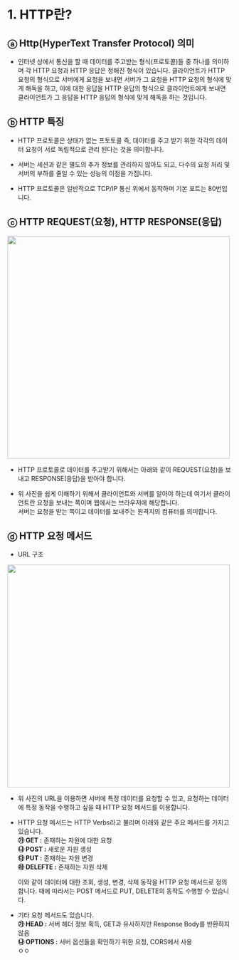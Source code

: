 # 1. HTTP란?
## ⓐ Http(HyperText Transfer Protocol) 의미
- 인터넷 상에서 통신을 할 때 데이터를 주고받는 형식(프로토콜)들 중 하나를 의미하며 각 HTTP 요청과 HTTP 응답은 정해진 형식이 있습니다. 클라이언트가 HTTP 요청의 형식으로 서버에게 요청을 보내면 서버가 그 요청을 HTTP 요청의 형식에 맞게 해독을 하고, 이에 대한 응답을 HTTP 응답의 형식으로 클라이언트에게 보내면 클라이언트가 그 응답을 HTTP 응답의 형식에 맞게 해독을 하는 것입니다.

## ⓑ HTTP 특징
- HTTP 프로토콜은 상태가 없는 프토토콜 즉, 데이터를 주고 받기 위한 각각의 데이터 요청이 서로 독립적으로 관리 된다는 것을 의미합니다.

- 서버는 세션과 같은 별도의 추가 정보를 관리하지 않아도 되고, 다수의 요청 처리 및 서버의 부하를 줄일 수 있는 성능의 이점을 가집니다.

- HTTP 프로토콜은 일반적으로 TCP/IP 통신 위에서 동작하며 기본 포트는 80번입니다.

## ⓒ HTTP REQUEST(요청), HTTP RESPONSE(응답)
<img src="https://joshua1988.github.io/images/posts/web/http/request-response.png" width="500px">

- HTTP 프로토콜로 데이터를 주고받기 위해서는 아래와 같이 REQUEST(요청)을 보내고 RESPONSE(응답)을 받아야 합니다.

- 위 사진을 쉽게 이해하기 위해서 클라이언트와 서버를 알아야 하는데 여기서 클라이언트란 요청을 보내는 쪽이며 웹에서는 브라우저에 해당합니다. <br> 서버는 요청을 받는 쪽이고 데이터를 보내주는 원격지의 컴퓨터를 의미합니다.

## ⓓ HTTP 요청 메서드
- URL 구조

<img src="https://joshua1988.github.io/images/posts/web/http/url-structure.png" width="500px">

- 위 사진의 URL을 이용하면 서버에 특정 데이터를 요청할 수 있고, 요청하는 데이터에 특정 동작을 수행하고 싶을 때 HTTP 요청 메서드를 이용합니다.

- HTTP 요청 메서드는 HTTP Verbs라고 불리며 아래와 같은 주요 메서드를 가지고 있습니다. <br>
**㉮ GET :** 존재하는 자원에 대한 요청<br>
**㉯ POST :** 새로운 자원 생성<br>
**㉰ PUT :** 존재하는 자원 변경<br>
**㉱ DELEFTE :** 존재하는 자원 삭제<br>

  이와 같이 데이터에 대한 조회, 생성, 변경, 삭제 동작을 HTTP 요청 메서드로 정의합니다. 때에 따라서는 POST 메서드로 PUT, DELETE의 동작도 수행할 수 있습니다.

- 기타 요청 메서드도 있습니다.<br>
**㉮ HEAD :** 서버 헤더 정보 획득, GET과 유사하지만 Response Body를 반환하지 않음<br>
**㉯ OPTIONS :** 서버 옵션들을 확인하기 위한 요청, CORS에서 사용<br>
ㅇㅇ

